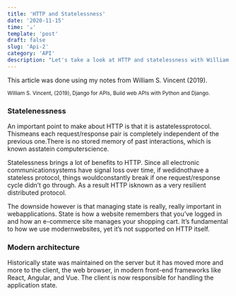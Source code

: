 ```yaml
---
title: 'HTTP and Statelessness'
date: '2020-11-15'
time: '☕️'
template: 'post'
draft: false
slug: 'Api-2'
category: 'API'
description: "Let's take a look at HTTP and statelessness with William S. Vincent"
---
```


This article was done using my notes from William S. Vincent (2019).

<sub>William S. Vincent, (2019), Django for APIs, Build web APIs with Python and Django.</sub>

### Statelenessness

An important point to make about HTTP is that it is astatelessprotocol. Thismeans each request/response pair is completely independent of the previous one.There is no stored memory of past interactions, which is known asstatein computerscience.

Statelessness brings a lot of benefits to HTTP. Since all electronic communicationsystems have signal loss over time, if wedidnothave a stateless protocol, things wouldconstantly break if one request/response cycle didn’t go through. As a result HTTP isknown as a very resilient distributed protocol.

The downside however is that managing state is really, really important in webapplications. State is how a website remembers that you’ve logged in and how an e-commerce site manages your shopping cart. It’s fundamental to how we use modernwebsites, yet it’s not supported on HTTP itself.

### Modern architecture

Historically state was maintained on the server but it has moved more and more to the client, the web browser, in modern front-end frameworks like React, Angular, and Vue. The client is now responsible for handling the application state. 